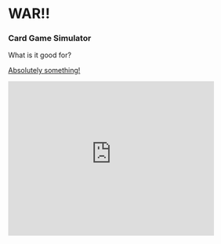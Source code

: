 # WAR!!

### Card Game Simulator
What is it good for?

[Absolutely something!](https://immense-fjord-5827.herokuapp.com)

<iframe width="420" height="315" src="https://www.youtube.com/embed/gkG-IZsQX_g" frameborder="0" allowfullscreen></iframe>

